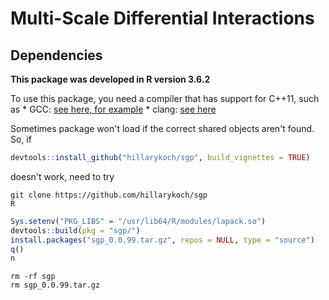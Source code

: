 # Multi-Scale Differential Interactions

## Dependencies
**This package was developed in R version 3.6.2**

To use this package, you need a compiler that has support for C++11, such as
    *   GCC: [see here, for example](https://www.gnu.org/software/gcc/projects/cxx-status.html#cxx11)
    *   clang: [see here](http://clang.llvm.org/cxx_status.html)
    

Sometimes package won't load if the correct shared objects aren't found. So, if

```r
devtools::install_github("hillarykoch/sgp", build_vignettes = TRUE)
```

doesn't work, need to try

```console
git clone https://github.com/hillarykoch/sgp
R
```

```r
Sys.setenv("PKG_LIBS" = "/usr/lib64/R/modules/lapack.so")
devtools::build(pkg = "sgp/")
install.packages("sgp_0.0.99.tar.gz", repos = NULL, type = "source")
q()
n
```

```console
rm -rf sgp
rm sgp_0.0.99.tar.gz
```
